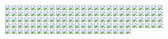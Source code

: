 ![](S01-I010000-Ntrue-O90.png?raw=true)
![](S01-I010000-Ntrue-O95.png?raw=true)
![](S01-I010000-Ntrue-O96.png?raw=true)
![](S01-I010000-Ntrue-O97.png?raw=true)
![](S01-I010000-Ntrue-O98.png?raw=true)
![](S01-I010000-Ntrue-O99.png?raw=true)
![](S10-I010000-Ntrue-O90.png?raw=true)
![](S10-I010000-Ntrue-O95.png?raw=true)
![](S10-I010000-Ntrue-O96.png?raw=true)
![](S10-I010000-Ntrue-O97.png?raw=true)
![](S10-I010000-Ntrue-O98.png?raw=true)
![](S10-I010000-Ntrue-O99.png?raw=true)
![](S50-I010000-Ntrue-O90.png?raw=true)
![](S50-I010000-Ntrue-O95.png?raw=true)
![](S50-I010000-Ntrue-O96.png?raw=true)
![](S50-I010000-Ntrue-O97.png?raw=true)
![](S50-I010000-Ntrue-O98.png?raw=true)
![](S50-I010000-Ntrue-O99.png?raw=true)
![](S75-I010000-Ntrue-O90.png?raw=true)
![](S75-I010000-Ntrue-O95.png?raw=true)
![](S75-I010000-Ntrue-O96.png?raw=true)
![](S75-I010000-Ntrue-O97.png?raw=true)
![](S75-I010000-Ntrue-O98.png?raw=true)
![](S75-I010000-Ntrue-O99.png?raw=true)
![](S95-I010000-Ntrue-O90.png?raw=true)
![](S95-I010000-Ntrue-O95.png?raw=true)
![](S95-I010000-Ntrue-O96.png?raw=true)
![](S95-I010000-Ntrue-O97.png?raw=true)
![](S95-I010000-Ntrue-O98.png?raw=true)
![](S95-I010000-Ntrue-O99.png?raw=true)
![](S01-I000030-Nfalse-O90.png?raw=true)
![](S01-I000030-Nfalse-O95.png?raw=true)
![](S01-I000030-Nfalse-O96.png?raw=true)
![](S01-I000030-Nfalse-O97.png?raw=true)
![](S01-I000030-Nfalse-O98.png?raw=true)
![](S01-I000030-Nfalse-O99.png?raw=true)
![](S01-I000030-Ntrue-O90.png?raw=true)
![](S01-I000030-Ntrue-O95.png?raw=true)
![](S01-I000030-Ntrue-O96.png?raw=true)
![](S01-I000030-Ntrue-O97.png?raw=true)
![](S01-I000030-Ntrue-O98.png?raw=true)
![](S01-I000030-Ntrue-O99.png?raw=true)
![](S01-I010000-Nfalse-O90.png?raw=true)
![](S01-I010000-Nfalse-O95.png?raw=true)
![](S01-I010000-Nfalse-O96.png?raw=true)
![](S01-I010000-Nfalse-O97.png?raw=true)
![](S01-I010000-Nfalse-O98.png?raw=true)
![](S01-I010000-Nfalse-O99.png?raw=true)
![](S10-I000030-Nfalse-O90.png?raw=true)
![](S10-I000030-Nfalse-O95.png?raw=true)
![](S10-I000030-Nfalse-O96.png?raw=true)
![](S10-I000030-Nfalse-O97.png?raw=true)
![](S10-I000030-Nfalse-O98.png?raw=true)
![](S10-I000030-Nfalse-O99.png?raw=true)
![](S10-I000030-Ntrue-O90.png?raw=true)
![](S10-I000030-Ntrue-O95.png?raw=true)
![](S10-I000030-Ntrue-O96.png?raw=true)
![](S10-I000030-Ntrue-O97.png?raw=true)
![](S10-I000030-Ntrue-O98.png?raw=true)
![](S10-I000030-Ntrue-O99.png?raw=true)
![](S10-I010000-Nfalse-O90.png?raw=true)
![](S10-I010000-Nfalse-O95.png?raw=true)
![](S10-I010000-Nfalse-O96.png?raw=true)
![](S10-I010000-Nfalse-O97.png?raw=true)
![](S10-I010000-Nfalse-O98.png?raw=true)
![](S10-I010000-Nfalse-O99.png?raw=true)
![](S50-I000030-Nfalse-O90.png?raw=true)
![](S50-I000030-Nfalse-O95.png?raw=true)
![](S50-I000030-Nfalse-O96.png?raw=true)
![](S50-I000030-Nfalse-O97.png?raw=true)
![](S50-I000030-Nfalse-O98.png?raw=true)
![](S50-I000030-Nfalse-O99.png?raw=true)
![](S50-I000030-Ntrue-O90.png?raw=true)
![](S50-I000030-Ntrue-O95.png?raw=true)
![](S50-I000030-Ntrue-O96.png?raw=true)
![](S50-I000030-Ntrue-O97.png?raw=true)
![](S50-I000030-Ntrue-O98.png?raw=true)
![](S50-I000030-Ntrue-O99.png?raw=true)
![](S50-I010000-Nfalse-O90.png?raw=true)
![](S50-I010000-Nfalse-O95.png?raw=true)
![](S50-I010000-Nfalse-O96.png?raw=true)
![](S50-I010000-Nfalse-O97.png?raw=true)
![](S50-I010000-Nfalse-O98.png?raw=true)
![](S50-I010000-Nfalse-O99.png?raw=true)
![](S75-I000030-Nfalse-O90.png?raw=true)
![](S75-I000030-Nfalse-O95.png?raw=true)
![](S75-I000030-Nfalse-O96.png?raw=true)
![](S75-I000030-Nfalse-O97.png?raw=true)
![](S75-I000030-Nfalse-O98.png?raw=true)
![](S75-I000030-Nfalse-O99.png?raw=true)
![](S75-I000030-Ntrue-O90.png?raw=true)
![](S75-I000030-Ntrue-O95.png?raw=true)
![](S75-I000030-Ntrue-O96.png?raw=true)
![](S75-I000030-Ntrue-O97.png?raw=true)
![](S75-I000030-Ntrue-O98.png?raw=true)
![](S75-I000030-Ntrue-O99.png?raw=true)
![](S75-I010000-Nfalse-O90.png?raw=true)
![](S75-I010000-Nfalse-O95.png?raw=true)
![](S75-I010000-Nfalse-O96.png?raw=true)
![](S75-I010000-Nfalse-O97.png?raw=true)
![](S75-I010000-Nfalse-O98.png?raw=true)
![](S75-I010000-Nfalse-O99.png?raw=true)
![](S95-I000030-Nfalse-O90.png?raw=true)
![](S95-I000030-Nfalse-O95.png?raw=true)
![](S95-I000030-Nfalse-O96.png?raw=true)
![](S95-I000030-Nfalse-O97.png?raw=true)
![](S95-I000030-Nfalse-O98.png?raw=true)
![](S95-I000030-Nfalse-O99.png?raw=true)
![](S95-I000030-Ntrue-O90.png?raw=true)
![](S95-I000030-Ntrue-O95.png?raw=true)
![](S95-I000030-Ntrue-O96.png?raw=true)
![](S95-I000030-Ntrue-O97.png?raw=true)
![](S95-I000030-Ntrue-O98.png?raw=true)
![](S95-I000030-Ntrue-O99.png?raw=true)
![](S95-I010000-Nfalse-O90.png?raw=true)
![](S95-I010000-Nfalse-O95.png?raw=true)
![](S95-I010000-Nfalse-O96.png?raw=true)
![](S95-I010000-Nfalse-O97.png?raw=true)
![](S95-I010000-Nfalse-O98.png?raw=true)
![](S95-I010000-Nfalse-O99.png?raw=true)
